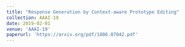 ```yaml
---
title: "Response Generation by Context-aware Prototype Editing"
collection: AAAI-19
date: 2019-02-01
venue: 'AAAI-19'
paperurl: 'https://arxiv.org/pdf/1806.07042.pdf'
---
```

